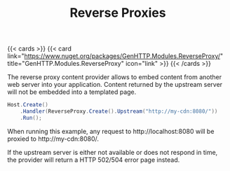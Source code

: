 ﻿---
title: Reverse Proxies
description: 'Server component to relay requests to an upstream server and return the result to requesting clients.'
cascade:
  type: docs
---

{{< cards >}}
{{< card link="https://www.nuget.org/packages/GenHTTP.Modules.ReverseProxy/" title="GenHTTP.Modules.ReverseProxy" icon="link" >}}
{{< /cards >}}

The reverse proxy content provider allows to embed content from another
web server into your application. Content returned by the upstream
server will not be embedded into a templated page.

```csharp
Host.Create()
    .Handler(ReverseProxy.Create().Upstream("http://my-cdn:8080/"))
    .Run();
```

When running this example, any request to http://localhost:8080 will be
proxied to http://my-cdn:8080/.

If the upstream server is either not available or does not respond in time,
the provider will return a HTTP 502/504 error page instead.
